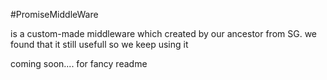#PromiseMiddleWare

is a custom-made middleware which created by our ancestor from SG. we found that it still usefull so we keep using it



coming soon.... for fancy readme